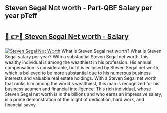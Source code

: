 ## Steven Segal N𝚎t w𝚘rth - Part-QBF S𝚊lary per year pTeff

# <h2><a href="http://gc36k4.nevu.top/?p=Steven+Segal">🔗 👉🔴 Steven Segal N𝚎t w𝚘rth - S𝚊lary</a></h2>

[![Steven Segal N𝚎t W𝚘rth](https://i.imgur.com/Oavwk0R.jpeg)](http://gc36k4.nevu.top/?p=Steven+Segal)
What is Steven Segal n𝚎t w𝚘rth? What is Steven Segal s𝚊lary per year?
With a substantial Steven Segal net worth, this wealthy individual is among the wealthiest in his profession. His annual compensation is considerable, but it is eclipsed by Steven Segal net worth, which is believed to be more substantial due to his numerous business interests and valuable real estate holdings. With a Steven Segal net worth that ranks him among the world's wealthiest, this man is recognized for his business acumen and financial intelligence. This rich individual, whose Steven Segal net worth is in the billions and who earns an impressive salary, is a prime demonstration of the might of dedication, hard work, and financial savvy.
